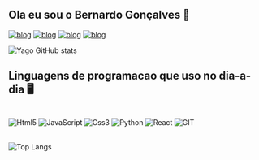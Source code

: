 ## Ola eu sou o Bernardo Gonçalves 🤙

[![blog](https://img.shields.io/badge/Gmail-D14836?style=for-the-badge&logo=gmail&logoColor=white)](bbernardo.goncalves@gmail.com)
[![blog](https://img.shields.io/badge/Discord-7289DA?style=for-the-badge&logo=discord&logoColor=white)]()
[![blog](https://img.shields.io/badge/Instagram-E4405F?style=for-the-badge&logo=instagram&logoColor=white)](https://www.instagram.com/bernardo__goncalves/)
[![blog](https://img.shields.io/badge/LinkedIn-0077B5?style=for-the-badge&logo=linkedin&logoColor=white)](https://www.linkedin.com/in/bernardo-gonçalves-4978a32b6/)

![Yago GitHub stats](https://github-readme-stats.vercel.app/api?username=yagoduarte0&theme=dark_icons=true)

## Linguagens de programacao que uso no dia-a-dia 🖥️

<div display= "inline_block"><br/>
    <img align="center" alt="Html5" src="https://img.shields.io/badge/HTML5-E34F26?style=for-the-badge&logo=html5&logoColor=white">
    <img align="center" alt="JavaScript" src="https://img.shields.io/badge/JavaScript-F7DF1E?style=for-the-badge&logo=javascript&logoColor=black">
    <img align="center" alt="Css3" src="https://img.shields.io/badge/CSS3-1572B6?style=for-the-badge&logo=css3&logoColor=white">
    <img align="center" alt="Python" src="https://img.shields.io/badge/Python-14354C?style=for-the-badge&logo=python&logoColor=white">
    <img align="center" alt="React" src="https://img.shields.io/badge/React-20232A?style=for-the-badge&logo=react&logoColor=61DAFB">
    <img align="center" alt="GIT" src="https://img.shields.io/badge/GIT-E44C30?style=for-the-badge&logo=git&logoColor=white">
    
    
</div>
<br/>
<div>

![Top Langs](https://github-readme-stats.vercel.app/api/top-langs/?username=yagoduarte0&layout=compact)
